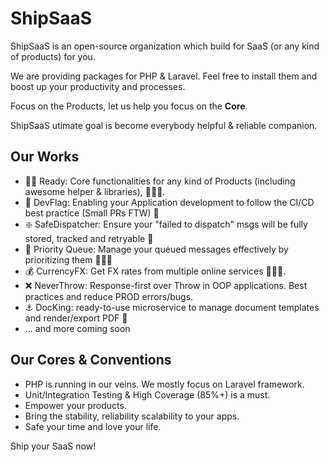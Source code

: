 # ShipSaaS

ShipSaaS is an open-source organization which build for SaaS (or any kind of products) for you.

We are providing packages for PHP & Laravel. Feel free to install them and boost up your productivity and processes.

Focus on the Products, let us help you focus on the **Core**.

ShipSaaS utimate goal is become everybody helpful & reliable companion.

## Our Works

- 🏃‍♂️ Ready: Core functionalities for any kind of Products (including awesome helper & libraries), 🔋🔋🔋.
- 🏁 DevFlag: Enabling your Application development to follow the CI/CD best practice (Small PRs FTW) 🚀
- ❇️ SafeDispatcher: Ensure your "failed to dispatch" msgs will be fully stored, tracked and retryable 📰
- 🚃 Priority Queue: Manage your queued messages effectively by prioritizing them 🔋🔋🔋
- 💰 CurrencyFX: Get FX rates from multiple online services 🔋🔋🔋.
- ❌ NeverThrow: Response-first over Throw in OOP applications. Best practices and reduce PROD errors/bugs.
- ⚓️ DocKing: ready-to-use microservice to manage document templates and render/export PDF 🧾
- ... and more coming soon

## Our Cores & Conventions

- PHP is running in our veins. We mostly focus on Laravel framework.
- Unit/Integration Testing & High Coverage (85%+) is a must.
- Empower your products.
- Bring the stability, reliability scalability to your apps.
- Safe your time and love your life.

Ship your SaaS now!
